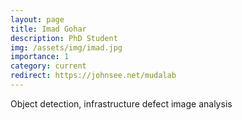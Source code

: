 ```yaml
---
layout: page
title: Imad Gohar
description: PhD Student
img: /assets/img/imad.jpg
importance: 1
category: current
redirect: https://johnsee.net/mudalab 
---
```

Object detection, infrastructure defect image analysis